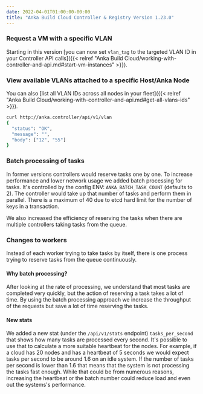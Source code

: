 ```yaml
---
date: 2022-04-01T01:00:00-00:00
title: "Anka Build Cloud Controller & Registry Version 1.23.0"
---
```

### Request a VM with a specific VLAN

Starting in this version [you can now set `vlan_tag` to the targeted VLAN ID in your Controller API calls]({{< relref "Anka Build Cloud/working-with-controller-and-api.md#start-vm-instances" >}}).

### View available VLANs attached to a specific Host/Anka Node

You can also [list all VLAN IDs across all nodes in your fleet]({{< relref "Anka Build Cloud/working-with-controller-and-api.md#get-all-vlans-ids" >}}).

```bash
curl http://anka.controller/api/v1/vlan
{
  "status": "OK",
  "message": "",
  "body": ["12", "55"]
}
```

### Batch processing of tasks

In former versions controllers would reserve tasks one by one.
To increase performance and lower network usage we added batch processing for tasks.
It's controlled by the config ENV: `ANKA_BATCH_TASK_COUNT` (defaults to 2).
The controller would take up that number of tasks and perform them in parallel.
There is a maximum of 40 due to etcd hard limit for the number of keys in a transaction.

We also increased the efficiency of reserving the tasks when there are multiple controllers taking tasks from the queue.

### Changes to workers

Instead of each worker trying to take tasks by itself, there is one process trying to reserve tasks from the queue continuously.

#### Why batch processing?

After looking at the rate of processing, we understand that most tasks are completed very quickly, but the action of reserving a task takes a lot of time.
By using the batch processing approach we increase the throughput of the requests but save a lot of time reserving the tasks.

#### New stats

We added a new stat (under the `/api/v1/stats` endpoint) `tasks_per_second` that shows how many tasks are processed every second. It's possible to use that to calculate a more suitable heartbeat for the nodes.
For example, if a cloud has 20 nodes and has a heartbeat of 5 seconds we would expect tasks per second to be around 1.6 on an idle system.
If the number of tasks per second is lower than 1.6 that means that the system is not processing the tasks fast enough. While that could be from numerous reasons, increasing the heartbeat or the batch number could reduce load and even out the systems's performance.
